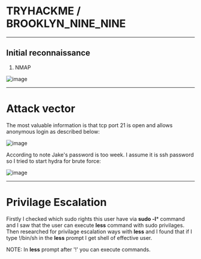 # TRYHACKME / BROOKLYN_NINE_NINE

----------

## Initial reconnaissance
1. NMAP

![image](https://user-images.githubusercontent.com/99633184/188097802-353b54ec-1573-471a-9181-dfe09d2fdc18.png)

------------------------

# Attack vector

The most valuable information is that tcp port 21 is open and allows anonymous login as described below:

![image](https://user-images.githubusercontent.com/99633184/188098419-09c378f5-e5e3-4a0a-a062-bd0a7293ee28.png)

According to note Jake's password is too week. I assume it is ssh password so I tried to start hydra for brute force:

![image](https://user-images.githubusercontent.com/99633184/188099943-0f38b8aa-4047-454e-9cb2-454417c2c018.png)

----------------------------

# Privilage Escalation

Firstly I checked which sudo rights this user have via **sudo -l*** command and I saw that the user can execute **less** command with sudo privilages. Then researched for privilage escalation ways with **less** and I found that if I type !/bin/sh in the **less** prompt I get shell of effective user.

NOTE: In **less** prompt after '!' you can execute commands.

